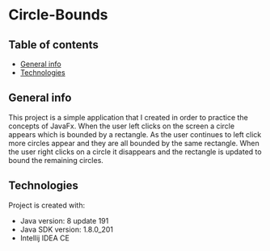 # Circle-Bounds
## Table of contents
* [General info](#general-info)
* [Technologies](#technologies)


## General info
This project is a simple application that I created in order to practice the concepts of JavaFx. When the user left clicks on the screen a circle appears which is bounded by a rectangle.  As the user continues to left click more circles appear and they are all bounded by the same rectangle.  When the user right clicks on a circle it disappears and the rectangle is updated to bound the remaining circles.
	
## Technologies
Project is created with:
* Java version: 8 update 191
* Java SDK version: 1.8.0_201
* Intellij IDEA CE
